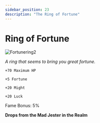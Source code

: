 ```yaml
---
sidebar_position: 23
description: "The Ring of Fortune"
---
```


# Ring of Fortune

![Fortunering2](https://vwiki.valorserver.com/api/item/picture/ring%20of%20fortune)

<i>A ring that seems to bring you great fortune.</i>

    +70 Maximum HP
    
    +5 Fortune
    
    +20 Might
    
    +20 Luck
    
Fame Bonus: 5%

**Drops from the Mad Jester in the Realm**

